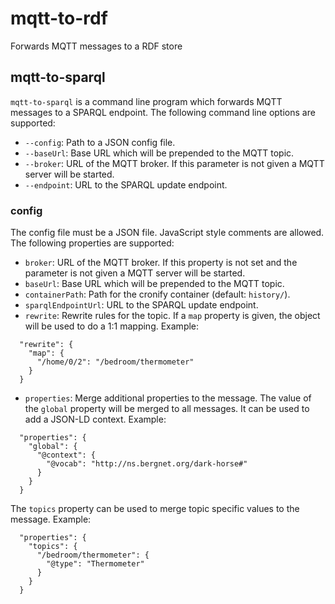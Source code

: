 # mqtt-to-rdf

Forwards MQTT messages to a RDF store

## mqtt-to-sparql

`mqtt-to-sparql` is a command line program which forwards MQTT messages to a SPARQL endpoint.
The following command line options are supported:

- `--config`: Path to a JSON config file.
- `--baseUrl`: Base URL which will be prepended to the MQTT topic.
- `--broker`: URL of the MQTT broker.
  If this parameter is not given a MQTT server will be started.
- `--endpoint`: URL to the SPARQL update endpoint.

### config

The config file must be a JSON file.
JavaScript style comments are allowed.
The following properties are supported:

- `broker`: URL of the MQTT broker.
  If this property is not set and the parameter is not given a MQTT server will be started.
- `baseUrl`: Base URL which will be prepended to the MQTT topic.
- `containerPath`: Path for the cronify container (default: `history/`).
- `sparqlEndpointUrl`: URL to the SPARQL update endpoint.
- `rewrite`: Rewrite rules for the topic.
  If a `map` property is given, the object will be used to do a 1:1 mapping.
  Example:
```
  "rewrite": {
    "map": {
      "/home/0/2": "/bedroom/thermometer"
    }
  }
```
- `properties`: Merge additional properties to the message.
  The value of the `global` property will be merged to all messages.
  It can be used to add a JSON-LD context.
  Example:
```
  "properties": {
    "global": {
      "@context": {
        "@vocab": "http://ns.bergnet.org/dark-horse#"
      }
    }
  }
```
  The `topics` property can be used to merge topic specific values to the message.
  Example:
```
  "properties": {
    "topics": {
      "/bedroom/thermometer": {
        "@type": "Thermometer"
      }
    }
  }

